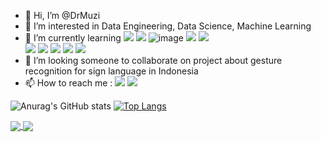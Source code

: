 - 👋 Hi, I’m @DrMuzi
- 💞️ I’m interested in Data Engineering, Data Science, Machine Learning
- 🌱 I’m currently learning <img src="https://img.shields.io/badge/Python-FFD43B?style=for-the-badge&logo=python&logoColor=blue"/> <img src="https://img.shields.io/badge/PyTorch-EE4C2C?style=for-the-badge&logo=PyTorch&logoColor=white"/>  ![image](https://img.shields.io/badge/R-276DC3?style=for-the-badge&logo=r&logoColor=white)   <img src="https://img.shields.io/badge/Java-ED8B00?style=for-the-badge&logo=java&logoColor=white"/>   <img src="https://img.shields.io/badge/Kotlin-0095D5?&style=for-the-badge&logo=kotlin&logoColor=white/">   
<img src="https://img.shields.io/badge/Colab-F9AB00?style=for-the-badge&logo=googlecolab&color=525252/">     <img src="https://img.shields.io/badge/TensorFlow-FF6F00?style=for-the-badge&logo=tensorflow&logoColor=white/">    <img src="https://img.shields.io/badge/Tableau-E97627?style=for-the-badge&logo=Tableau&logoColor=white/">         <img src="https://img.shields.io/badge/Visual_Studio_Code-0078D4?style=for-the-badge&logo=visual%20studio%20code&logoColor=white/">   <img src="https://img.shields.io/badge/Android_Studio-3DDC84?style=for-the-badge&logo=android-studio&logoColor=white/">
- 👀 I’m looking someone to collaborate on project about gesture recognition for sign language in Indonesia
- 📫 How to reach me : <a href="https://www.linkedin.com/in/dimas-rafi-ramaharmuzi-42765077/"> <img src="https://img.shields.io/badge/LinkedIn-0077B5?style=for-the-badge&logo=linkedin&logoColor=white"/></a>   <a href="https://twitter.com/RafiMuzi"> <img src="https://img.shields.io/badge/Twitter-1DA1F2?style=for-the-badge&logo=twitter&logoColor=white"/></a>

<!---
DrMuzi/DrMuzi is a ✨ special ✨ repository because its `README.md` (this file) appears on your GitHub profile.
You can click the Preview link to take a look at your changes.
--->

![Anurag's GitHub stats](https://github-readme-stats.vercel.app/api?username=DrMuzi&show_icons=true&theme=github_dark&count_private=true&include_all_commits=true)
[![Top Langs](https://github-readme-stats.vercel.app/api/top-langs/?username=DrMuzi&langs_count=10&theme=github_dark&layout=compact)](https://github.com/DrMuzi/github-readme-stats)

<a href="https://github.com/DrMuzi/HUWAEI-MapsKit-OfficeGovApps">
  <img align="center" src="https://github-readme-stats.vercel.app/api/pin/?username=DrMuzi&repo=HUWAEI-MapsKit-OfficeGovApps&theme=github_dark&show_owner=true" />
</a>

<a href="https://github.com/HighkalW/CapstoneProject">
  <img align="center" src="https://github-readme-stats.vercel.app/api/pin/?username=HighkalW&repo=CapstoneProject&theme=github_dark&show_owner=true" />
</a>
